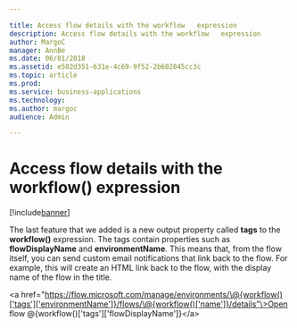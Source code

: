 ```yaml
---

title: Access flow details with the workflow   expression
description: Access flow details with the workflow   expression
author: MargoC
manager: AnnBe
ms.date: 06/01/2018
ms.assetid: e502d351-631e-4c69-9f52-2b602045cc3c
ms.topic: article
ms.prod: 
ms.service: business-applications
ms.technology: 
ms.author: margoc
audience: Admin

---
```

#  Access flow details with the workflow() expression




[!include[banner](../../includes/banner.md)]

The last feature that we added is a new output property called **tags** to the
**workflow()** expression. The tags contain properties such as
**flowDisplayName** and **environmentName**. This means that, from the flow
itself, you can send custom email notifications that link back to the flow. For
example, this will create an HTML link back to the flow, with the display name
of the flow in the title.

\<a
href="https://flow.microsoft.com/manage/environments/\@{workflow()['tags']['environmentName']}/flows/\@{workflow()['name']}/details"\>Open
flow \@{workflow()['tags']['flowDisplayName']}\</a\>
